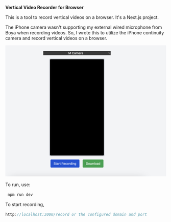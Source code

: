 __Vertical Video Recorder for Browser__

This is a tool to record vertical videos on a browser. It's a Next.js project.

The iPhone camera wasn't supporting my external wired microphone from Boya when recording videos. 
So, I wrote this to utilize the iPhone continuity camera and record vertical videos on a browser.

![Website Image](https://raw.githubusercontent.com/mahendra0203/vertical-video-recorder-browser/main/image1.png)

To run, use:
```javascript
 npm run dev
```

To start recording,

```javascript
http://localhost:3000/record or the configured domain and port
```

